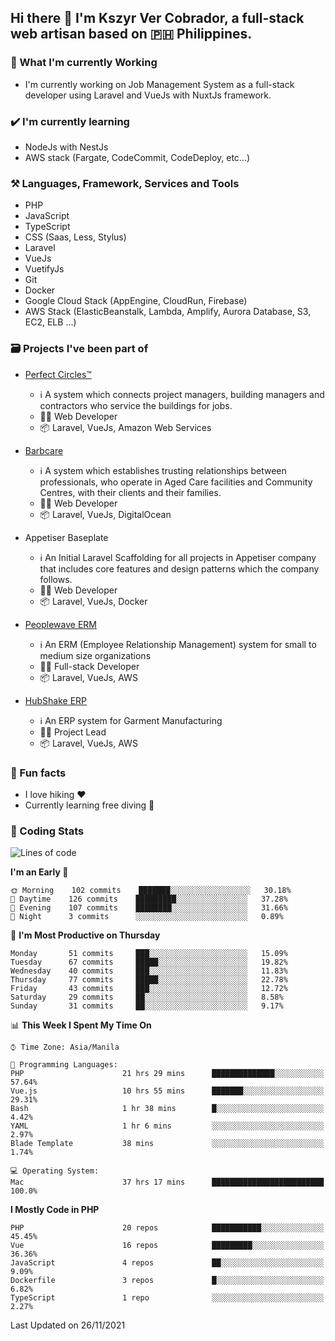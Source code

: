 ## Hi there 👋 I'm Kszyr Ver Cobrador, a full-stack web artisan based on 🇵🇭 Philippines.

### 🚀 What I'm currently Working

- I'm currently working on Job Management System as a full-stack developer using Laravel and VueJs with NuxtJs framework.

### ✔️ I'm currently learning

- NodeJs with NestJs
- AWS stack (Fargate, CodeCommit, CodeDeploy, etc...)

### ⚒️ Languages, Framework, Services and Tools
- PHP
- JavaScript
- TypeScript
- CSS (Saas, Less, Stylus)
- Laravel
- VueJs
- VuetifyJs
- Git
- Docker
- Google Cloud Stack (AppEngine, CloudRun, Firebase)
- AWS Stack (ElasticBeanstalk, Lambda, Amplify, Aurora Database, S3, EC2, ELB ...)


### 🗃 Projects I've been part of

- <a href="https://perfectcircles.com.au/" target="_blank">Perfect Circles™</a>

  - ℹ️ A system which connects project managers, building managers and contractors who service the buildings for jobs.
  - 👨‍💻 Web Developer
  - 📦 Laravel, VueJs, Amazon Web Services

- <a href="https://appetiser.com.au/portfolio/barbcare" target="_blank">Barbcare</a>

  - ℹ️ A system which establishes trusting relationships between professionals, who operate in Aged Care facilities and Community Centres, with their clients and their families.
  - 👨‍💻 Web Developer
  - 📦 Laravel, VueJs, DigitalOcean

- Appetiser Baseplate

  - ℹ️ An Initial Laravel Scaffolding for all projects in Appetiser company that includes core features and design patterns which the company follows.
  - 👨‍💻 Web Developer
  - 📦 Laravel, VueJs, Docker

- <a href="https://peoplewave.co" target="_blank">Peoplewave ERM</a>

  - ℹ️ An ERM (Employee Relationship Management) system for small to medium size organizations
  - 👨‍💻 Full-stack Developer
  - 📦 Laravel, VueJs, AWS

- <a href="https://www.posbang.com/garment-erp" target="_blank">HubShake ERP</a>

  - ℹ️ An ERP system for Garment Manufacturing
  - 👨‍💻 Project Lead
  - 📦 Laravel, VueJs, AWS

### 🌴 Fun facts

- I love hiking ❤️
- Currently learning free diving 🥽

### 🌟 Coding Stats

<!-- WakaTime Stats -->

<!--START_SECTION:waka-->
![Lines of code](https://img.shields.io/badge/From%20Hello%20World%20I%27ve%20Written-550606%20lines%20of%20code-blue)

**I'm an Early 🐤** 

```text
🌞 Morning    102 commits    ███████░░░░░░░░░░░░░░░░░░   30.18% 
🌆 Daytime    126 commits    █████████░░░░░░░░░░░░░░░░   37.28% 
🌃 Evening    107 commits    ████████░░░░░░░░░░░░░░░░░   31.66% 
🌙 Night      3 commits      ░░░░░░░░░░░░░░░░░░░░░░░░░   0.89%

```
📅 **I'm Most Productive on Thursday** 

```text
Monday       51 commits     ███░░░░░░░░░░░░░░░░░░░░░░   15.09% 
Tuesday      67 commits     █████░░░░░░░░░░░░░░░░░░░░   19.82% 
Wednesday    40 commits     ███░░░░░░░░░░░░░░░░░░░░░░   11.83% 
Thursday     77 commits     █████░░░░░░░░░░░░░░░░░░░░   22.78% 
Friday       43 commits     ███░░░░░░░░░░░░░░░░░░░░░░   12.72% 
Saturday     29 commits     ██░░░░░░░░░░░░░░░░░░░░░░░   8.58% 
Sunday       31 commits     ██░░░░░░░░░░░░░░░░░░░░░░░   9.17%

```


📊 **This Week I Spent My Time On** 

```text
⌚︎ Time Zone: Asia/Manila

💬 Programming Languages: 
PHP                      21 hrs 29 mins      ██████████████░░░░░░░░░░░   57.64% 
Vue.js                   10 hrs 55 mins      ███████░░░░░░░░░░░░░░░░░░   29.31% 
Bash                     1 hr 38 mins        █░░░░░░░░░░░░░░░░░░░░░░░░   4.42% 
YAML                     1 hr 6 mins         ░░░░░░░░░░░░░░░░░░░░░░░░░   2.97% 
Blade Template           38 mins             ░░░░░░░░░░░░░░░░░░░░░░░░░   1.74%

💻 Operating System: 
Mac                      37 hrs 17 mins      █████████████████████████   100.0%

```

**I Mostly Code in PHP** 

```text
PHP                      20 repos            ███████████░░░░░░░░░░░░░░   45.45% 
Vue                      16 repos            █████████░░░░░░░░░░░░░░░░   36.36% 
JavaScript               4 repos             ██░░░░░░░░░░░░░░░░░░░░░░░   9.09% 
Dockerfile               3 repos             █░░░░░░░░░░░░░░░░░░░░░░░░   6.82% 
TypeScript               1 repo              ░░░░░░░░░░░░░░░░░░░░░░░░░   2.27%

```



 Last Updated on 26/11/2021
<!--END_SECTION:waka-->
